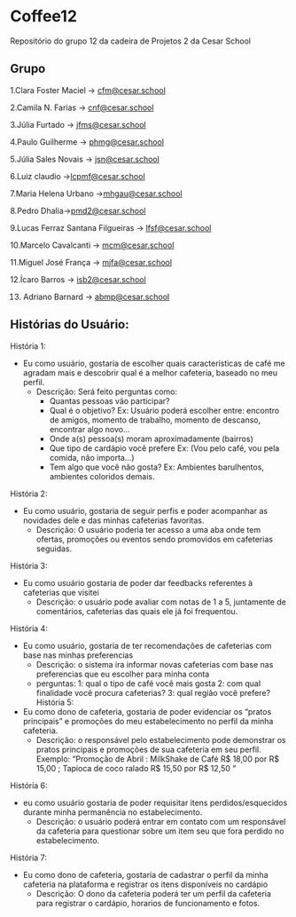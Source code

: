 # Coffee12
Repositório do grupo 12 da cadeira de Projetos 2 da Cesar School

## Grupo 
1.Clara Foster Maciel → cfm@cesar.school

2.Camila N. Farias → cnf@cesar.school

3.Júlia Furtado → jfms@cesar.school

4.Paulo Guilherme → phmg@cesar.school

5.Júlia Sales Novais → jsn@cesar.school

6.Luiz claudio →lcpmf@cesar.school

7.Maria Helena Urbano →mhgau@cesar.school

8.Pedro Dhalia→pmd2@cesar.school

9.Lucas Ferraz Santana Filgueiras → lfsf@cesar.school

10.Marcelo Cavalcanti → mcm@cesar.school

11.Miguel José França → mjfa@cesar.school

12.Ícaro Barros → isb2@cesar.school

13. Adriano Barnard → abmp@cesar.school

## Histórias do Usuário:

História 1: 
- Eu como usuário, gostaria de escolher quais características de café me agradam mais e descobrir qual é a melhor cafeteria, baseado no meu perfil.
    - Descrição: Será feito perguntas como:
        - Quantas pessoas vão participar?
        - Qual é o objetivo?
         Ex: Usuário poderá escolher entre: encontro de amigos, momento de trabalho, momento de descanso, encontrar algo novo…
        - Onde a(s) pessoa(s) moram aproximadamente (bairros)
        - Que tipo de cardápio você prefere
        Ex: (Vou pelo café, vou pela comida, não importa…)
        - Tem algo que você não gosta?
        Ex: Ambientes barulhentos, ambientes coloridos demais.

História 2:
- Eu como usuário, gostaria de seguir perfis e poder acompanhar as novidades dele e das minhas cafeterias favoritas.
    - Descrição: O usuário poderia ter acesso a uma aba onde tem ofertas, promoções ou eventos sendo promovidos em cafeterias seguidas.

História 3:
- Eu como usuário gostaria de poder dar feedbacks referentes à cafeterias que visitei
    - Descrição: o usuário pode avaliar com notas de 1 a 5, juntamente de comentários, cafeterias das quais ele já foi frequentou.

História 4:
- Eu como usuário, gostaria de ter recomendações de cafeterias com base nas minhas preferencias
    - Descrição: o sistema ira informar novas cafeterias com base nas preferencias que eu escolher para minha conta
    - perguntas: 
    1: qual o tipo de café você mais gosta
    2: com qual finalidade você procura cafeterias?
    3: qual região você prefere?
História 5:
- Eu como dono de cafeteria, gostaria de poder evidenciar os “pratos principais” e promoções do meu estabelecimento no perfil da minha cafeteria.
    - Descrição: o responsável pelo estabelecimento pode demonstrar os pratos principais e promoções de sua cafeteria em seu perfil. Exemplo:  “Promoção de Abril : MilkShake de Café R$ 18,00 por R$ 15,00 ; Tapioca de coco ralado R$ 15,50 por R$ 12,50 “

História 6:
- eu como usuário gostaria de poder requisitar itens perdidos/esquecidos durante minha permanência no estabelecimento.
    - Descrição: o usuário poderá entrar em contato com um responsável da cafeteria para questionar sobre um item seu que fora perdido no estabelecimento.
 
História 7:
- Eu como dono de cafeteria, gostaria de cadastrar o perfil da minha cafeteria na plataforma e registrar os itens disponíveis no cardápio
    - Descrição: O dono da cafeteria poderá ter um perfil da cafeteria para registrar o cardápio, horarios de funcionamento e fotos.
